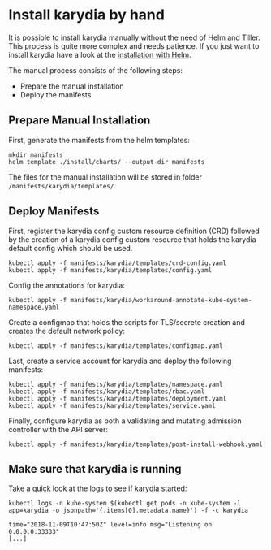 # Install karydia by hand
It is possible to install karydia manually without the need of Helm and Tiller. This process is quite more complex and needs patience. If you just want to install karydia have a look at the [installation with Helm](../install/README.md).

The manual process consists of the following steps:
- Prepare the manual installation
- Deploy the manifests

## Prepare Manual Installation
First, generate the manifests from the helm templates:
```
mkdir manifests
helm template ./install/charts/ --output-dir manifests
```

The files for the manual installation will be stored in folder `/manifests/karydia/templates/`.

## Deploy Manifests
First, register the karydia config custom resource definition (CRD) followed by the creation of a karydia config custom resource that holds the karydia default config which should be used.

```
kubectl apply -f manifests/karydia/templates/crd-config.yaml
kubectl apply -f manifests/karydia/templates/config.yaml
```

Config the annotations for karydia:
```
kubectl apply -f manifests/karydia/workaround-annotate-kube-system-namespace.yaml
```

Create a configmap that holds the scripts for TLS/secrete creation and creates the default network policy:
```
kubectl apply -f manifests/karydia/templates/configmap.yaml
````

Last, create a service account for karydia and deploy the following manifests:
```
kubectl apply -f manifests/karydia/templates/namespace.yaml
kubectl apply -f manifests/karydia/templates/rbac.yaml
kubectl apply -f manifests/karydia/templates/deployment.yaml
kubectl apply -f manifests/karydia/templates/service.yaml
```

Finally, configure karydia as both a validating and mutating admission controller with the API server:
```
kubectl apply -f manifests/karydia/templates/post-install-webhook.yaml
```

## Make sure that karydia is running
Take a quick look at the logs to see if karydia started:
```
kubectl logs -n kube-system $(kubectl get pods -n kube-system -l app=karydia -o jsonpath='{.items[0].metadata.name}') -f -c karydia

time="2018-11-09T10:47:50Z" level=info msg="Listening on 0.0.0.0:33333"
[...]
```

